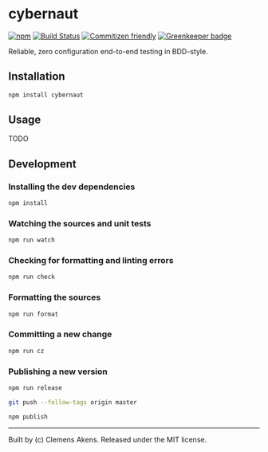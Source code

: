 # cybernaut

[![npm][0]][1]
[![Build Status][2]][3]
[![Commitizen friendly][4]][5]
[![Greenkeeper badge][6]][7]

Reliable, zero configuration end-to-end testing in BDD-style.

## Installation

```sh
npm install cybernaut
```

## Usage

TODO

## Development

### Installing the dev dependencies

```sh
npm install
```

### Watching the sources and unit tests

```sh
npm run watch
```

### Checking for formatting and linting errors

```sh
npm run check
```

### Formatting the sources

```sh
npm run format
```

### Committing a new change

```sh
npm run cz
```

### Publishing a new version

```sh
npm run release
```

```sh
git push --follow-tags origin master
```

```sh
npm publish
```

---
Built by (c) Clemens Akens. Released under the MIT license.

[0]: https://img.shields.io/npm/v/cybernaut.svg?maxAge=3600
[1]: https://www.npmjs.com/package/cybernaut
[2]: https://travis-ci.org/clebert/cybernaut.svg?branch=master
[3]: https://travis-ci.org/clebert/cybernaut
[4]: https://img.shields.io/badge/commitizen-friendly-brightgreen.svg
[5]: http://commitizen.github.io/cz-cli/
[6]: https://badges.greenkeeper.io/clebert/cybernaut.svg
[7]: https://greenkeeper.io/
